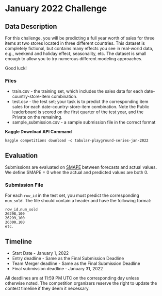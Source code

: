 # January 2022 Challenge

## Data Description

For this challenge, you will be predicting a full year worth of sales for three items at two stores located in three different countries. This dataset is completely fictional, but contains many effects you see in real-world data, e.g., weekend and holiday effect, seasonality, etc. The dataset is small enough to allow you to try numerous different modeling approaches.

Good luck!

### Files

* train.csv - the training set, which includes the sales data for each date-country-store-item combination.
* test.csv - the test set; your task is to predict the corresponding item sales for each date-country-store-item combination. Note the Public leaderboard is scored on the first quarter of the test year, and the Private on the remaining.
* sample_submission.csv - a sample submission file in the correct format

**Kaggle Download API Command**

`kaggle competitions download -c tabular-playground-series-jan-2022`

## Evaluation

Submissions are evaluated on [SMAPE](https://en.wikipedia.org/wiki/Symmetric_mean_absolute_percentage_error) between forecasts and actual values. We define SMAPE = 0 when the actual and predicted values are both 0.

### Submission File

For each `row_id` in the test set, you must predict the corresponding `num_sold`. The file should contain a header and have the following format:

```
row_id,num_sold
26298,100
26299,100
26300,100
etc.
```

## Timeline

* Start Date - January 1, 2022
* Entry deadline - Same as the Final Submission Deadline
* Team Merger deadline - Same as the Final Submission Deadline
* Final submission deadline - January 31, 2022

All deadlines are at 11:59 PM UTC on the corresponding day unless otherwise noted. The competition organizers reserve the right to update the contest timeline if they deem it necessary.
